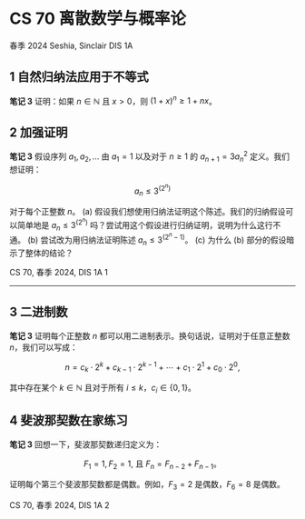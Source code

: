 # CS 70 离散数学与概率论
春季 2024 Seshia, Sinclair
DIS 1A

## 1 自然归纳法应用于不等式
**笔记 3** 证明：如果 $n \in \mathbb{N}$ 且 $x > 0$，则 $(1 + x)^n \geq 1 + n x$。

## 2 加强证明

**笔记 3** 假设序列 $a_1, a_2, \ldots$ 由 $a_1 = 1$ 以及对于 $n \geq 1$ 的 $a_{n+1} = 3 a_n^2$ 定义。我们想证明：

$$
a_n \leq 3^{\left(2^n\right)}
$$

对于每个正整数 $n$。
(a) 假设我们想使用归纳法证明这个陈述。我们的归纳假设可以简单地是 $a_n \leq 3^{\left(2^n\right)}$ 吗？尝试用这个假设进行归纳证明，说明为什么这行不通。
(b) 尝试改为用归纳法证明陈述 $a_n \leq 3^{\left(2^n - 1\right)}$。
(c) 为什么 (b) 部分的假设暗示了整体的结论？

CS 70, 春季 2024, DIS 1A
1

---

## 3 二进制数
**笔记 3** 证明每个正整数 $n$ 都可以用二进制表示。换句话说，证明对于任意正整数 $n$，我们可以写成：

$$
n = c_k \cdot 2^k + c_{k-1} \cdot 2^{k-1} + \cdots + c_1 \cdot 2^1 + c_0 \cdot 2^0,
$$

其中存在某个 $k \in \mathbb{N}$ 且对于所有 $i \leq k$，$c_i \in \{0, 1\}$。

## 4 斐波那契数在家练习
**笔记 3** 回想一下，斐波那契数递归定义为：

$$
F_1 = 1, F_2 = 1 \text{, 且 } F_n = F_{n-2} + F_{n-1}。
$$

证明每个第三个斐波那契数都是偶数。例如，$F_3 = 2$ 是偶数，$F_6 = 8$ 是偶数。

CS 70, 春季 2024, DIS 1A
2